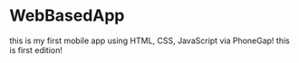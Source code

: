# WebBasedApp
this is my first mobile app using HTML, CSS, JavaScript via PhoneGap!
this is first edition!
